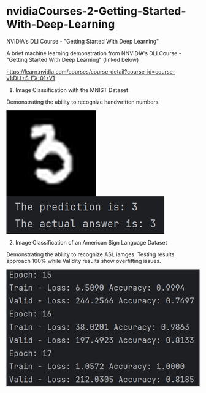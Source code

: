 # nvidiaCourses-2-Getting-Started-With-Deep-Learning
NVIDIA's DLI Course - "Getting Started With Deep Learning"

A brief machine learning demonstration from NNVIDIA's DLI Course - "Getting Started With Deep Learning" (linked below)

https://learn.nvidia.com/courses/course-detail?course_id=course-v1:DLI+S-FX-01+V1

1. Image Classification with the MNIST Dataset

Demonstrating the ability to recognize handwritten numbers.

<img src="images/1. Handwritten.png" align="center">
<img src="images/1. Result.png" align="center">

2. Image Classification of an American Sign Language Dataset

Demonstrating the ability to recognize ASL iamges. Testing results approach 100% while Validity results show overfitting issues.

<img src="images/2. Result.png" align="center">
